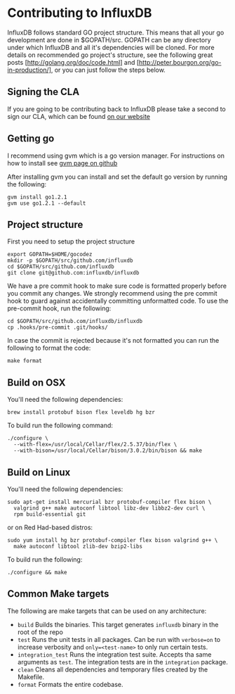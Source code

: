 Contributing to InfluxDB
========================

InfluxDB follows standard GO project structure. This means that all
your go development are done in $GOPATH/src. GOPATH can be any
directory under which InfluxDB and all it's dependencies will be
cloned. For more details on recommended go project's structure, see
the following great posts [http://golang.org/doc/code.html] and
[http://peter.bourgon.org/go-in-production/], or you can just follow
the steps below.

Signing the CLA
---------------

If you are going to be contributing back to InfluxDB please take a
second to sign our CLA, which can be found
[on our website](http://influxdb.com/community/cla.html)

Getting go
----------

I recommend using gvm which is a go version manager. For instructions
on how to install see
[gvm page on github](https://github.com/moovweb/gvm)

After installing gvm you can install and set the default go version by
running the following:

    gvm install go1.2.1
    gvm use go1.2.1 --default

Project structure
-----------------

First you need to setup the project structure

    export GOPATH=$HOME/gocodez
    mkdir -p $GOPATH/src/github.com/influxdb
    cd $GOPATH/src/github.com/influxdb
    git clone git@github.com:influxdb/influxdb

We have a pre commit hook to make sure code is formatted properly
before you commit any changes. We strongly recommend using the pre
commit hook to guard against accidentally committing unformatted
code. To use the pre-commit hook, run the following:

    cd $GOPATH/src/github.com/influxdb/influxdb
    cp .hooks/pre-commit .git/hooks/

In case the commit is rejected because it's not formatted you can run
the following to format the code:

    make format

Build on OSX
------------

You'll need the following dependencies:

    brew install protobuf bison flex leveldb hg bzr

To build run the following command:

    ./configure \
      --with-flex=/usr/local/Cellar/flex/2.5.37/bin/flex \
      --with-bison=/usr/local/Cellar/bison/3.0.2/bin/bison && make

Build on Linux
--------------

You'll need the following dependencies:

    sudo apt-get install mercurial bzr protobuf-compiler flex bison \
      valgrind g++ make autoconf libtool libz-dev libbz2-dev curl \
      rpm build-essential git

or on Red Had-based distros:

    sudo yum install hg bzr protobuf-compiler flex bison valgrind g++ \
      make autoconf libtool zlib-dev bzip2-libs

To build run the following:

    ./configure && make

Common Make targets
-------------------

The following are make targets that can be used on any architecture:

- `build` Builds the binaries. This target generates `influxdb` binary
  in the root of the repo
- `test` Runs the unit tests in all packages. Can be run with
  `verbose=on` to increase verbosity and `only=<test-name>` to only
  run certain tests.
- `integration_test` Runs the integration test suite. Accepts tha same
  arguments as `test`. The integration tests are in the `integration`
  package.
- `clean` Cleans all dependencies and temporary files created by the Makefile.
- `format` Formats the entire codebase.
